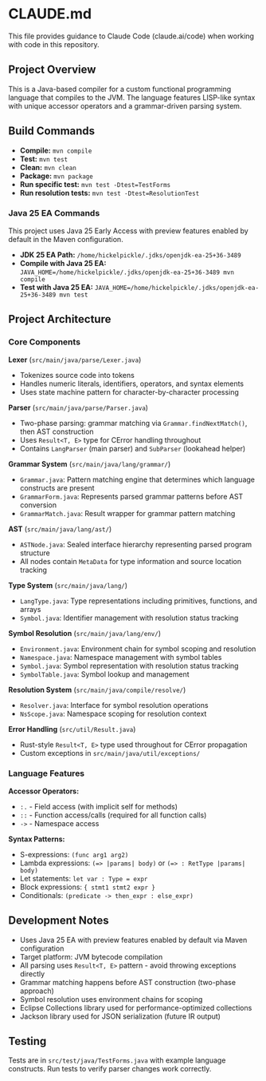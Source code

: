 # CLAUDE.md

This file provides guidance to Claude Code (claude.ai/code) when working with code in this repository.

## Project Overview

This is a Java-based compiler for a custom functional programming language that compiles to the JVM. The language features LISP-like syntax with unique accessor operators and a grammar-driven parsing system.

## Build Commands

- **Compile:** `mvn compile`
- **Test:** `mvn test`
- **Clean:** `mvn clean`
- **Package:** `mvn package`
- **Run specific test:** `mvn test -Dtest=TestForms`
- **Run resolution tests:** `mvn test -Dtest=ResolutionTest`

### Java 25 EA Commands

This project uses Java 25 Early Access with preview features enabled by default in the Maven configuration.

- **JDK 25 EA Path:** `/home/hickelpickle/.jdks/openjdk-ea-25+36-3489`
- **Compile with Java 25 EA:** `JAVA_HOME=/home/hickelpickle/.jdks/openjdk-ea-25+36-3489 mvn compile`
- **Test with Java 25 EA:** `JAVA_HOME=/home/hickelpickle/.jdks/openjdk-ea-25+36-3489 mvn test`

## Project Architecture

### Core Components

**Lexer** (`src/main/java/parse/Lexer.java`)
- Tokenizes source code into tokens
- Handles numeric literals, identifiers, operators, and syntax elements
- Uses state machine pattern for character-by-character processing

**Parser** (`src/main/java/parse/Parser.java`)
- Two-phase parsing: grammar matching via `Grammar.findNextMatch()`, then AST construction
- Uses `Result<T, E>` type for CError handling throughout
- Contains `LangParser` (main parser) and `SubParser` (lookahead helper)

**Grammar System** (`src/main/java/lang/grammar/`)
- `Grammar.java`: Pattern matching engine that determines which language constructs are present
- `GrammarForm.java`: Represents parsed grammar patterns before AST conversion
- `GrammarMatch.java`: Result wrapper for grammar pattern matching

**AST** (`src/main/java/lang/ast/`)
- `ASTNode.java`: Sealed interface hierarchy representing parsed program structure
- All nodes contain `MetaData` for type information and source location tracking

**Type System** (`src/main/java/lang/`)
- `LangType.java`: Type representations including primitives, functions, and arrays
- `Symbol.java`: Identifier management with resolution status tracking

**Symbol Resolution** (`src/main/java/lang/env/`)
- `Environment.java`: Environment chain for symbol scoping and resolution
- `Namespace.java`: Namespace management with symbol tables
- `Symbol.java`: Symbol representation with resolution status tracking
- `SymbolTable.java`: Symbol lookup and management

**Resolution System** (`src/main/java/compile/resolve/`)
- `Resolver.java`: Interface for symbol resolution operations
- `NsScope.java`: Namespace scoping for resolution context

**Error Handling** (`src/util/Result.java`)
- Rust-style `Result<T, E>` type used throughout for CError propagation
- Custom exceptions in `src/main/java/util/exceptions/`

### Language Features

**Accessor Operators:**
- `:.` - Field access (with implicit self for methods)
- `::` - Function access/calls (required for all function calls)
- `->` - Namespace access

**Syntax Patterns:**
- S-expressions: `(func arg1 arg2)`
- Lambda expressions: `(=> |params| body)` or `(=> : RetType |params| body)`
- Let statements: `let var : Type = expr`
- Block expressions: `{ stmt1 stmt2 expr }`
- Conditionals: `(predicate -> then_expr : else_expr)`

## Development Notes

- Uses Java 25 EA with preview features enabled by default via Maven configuration
- Target platform: JVM bytecode compilation
- All parsing uses `Result<T, E>` pattern - avoid throwing exceptions directly
- Grammar matching happens before AST construction (two-phase approach)
- Symbol resolution uses environment chains for scoping
- Eclipse Collections library used for performance-optimized collections
- Jackson library used for JSON serialization (future IR output)

## Testing

Tests are in `src/test/java/TestForms.java` with example language constructs. Run tests to verify parser changes work correctly.